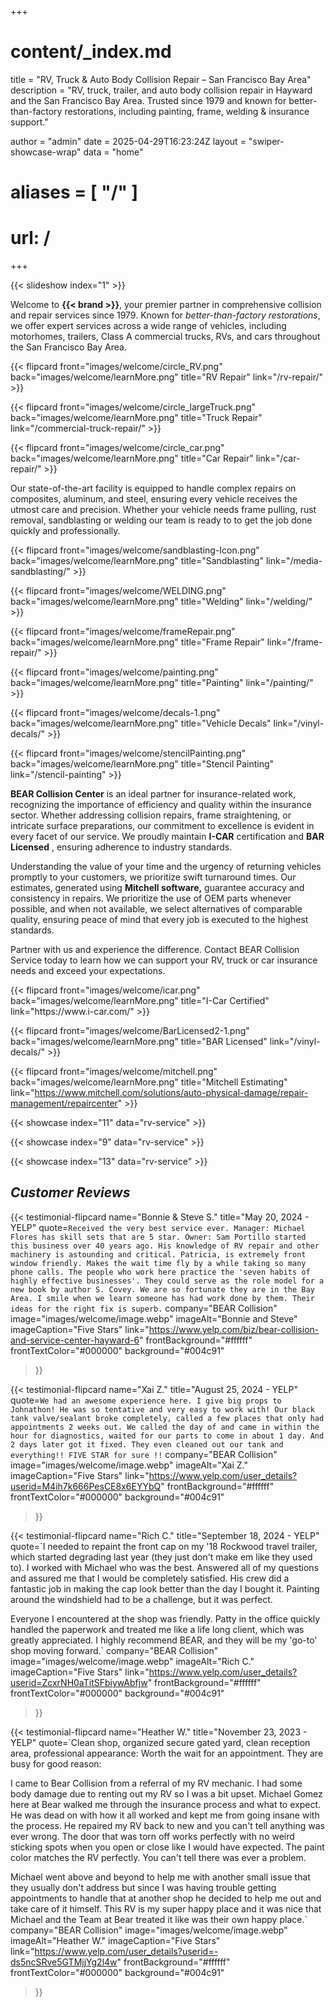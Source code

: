 +++
# content/_index.md
title = "RV, Truck & Auto Body Collision Repair – San Francisco Bay Area"
description = "RV, truck, trailer, and auto body collision repair in Hayward and the San Francisco Bay Area. Trusted since 1979 and known for better-than-factory restorations, including painting, frame, welding & insurance support."

author = "admin"
date = 2025-04-29T16:23:24Z
layout = "swiper-showcase-wrap"
data = "home"
# aliases  = [ "/" ]
# url: /
+++

{{< slideshow index="1" >}}

Welcome to **{{< brand >}}**, your premier partner in comprehensive
collision and repair services since 1979. Known for *better-than-factory restorations*, 
we offer expert services across a wide range of vehicles, including motorhomes, 
trailers, Class A commercial trucks, RVs, and cars throughout the San Francisco Bay Area.


<div class="flipcard-grid">
  {{< flipcard front="images/welcome/circle_RV.png" back="images/welcome/learnMore.png" title="RV Repair" link="/rv-repair/" >}}

  {{< flipcard front="images/welcome/circle_largeTruck.png" back="images/welcome/learnMore.png" title="Truck Repair" link="/commercial-truck-repair/" >}}

  {{< flipcard front="images/welcome/circle_car.png" back="images/welcome/learnMore.png" title="Car Repair" link="/car-repair/" >}}
</div>


Our state-of-the-art facility is equipped to handle complex repairs on
composites, aluminum, and steel, ensuring every vehicle receives the utmost
care and precision. Whether your vehicle needs frame pulling, rust removal,
sandblasting or welding our team is ready to to get the job done quickly and
professionally.

<div class="flipcard-grid">
  {{< flipcard front="images/welcome/sandblasting-Icon.png" back="images/welcome/learnMore.png" title="Sandblasting" link="/media-sandblasting/" >}}

  {{< flipcard front="images/welcome/WELDING.png" back="images/welcome/learnMore.png" title="Welding" link="/welding/" >}}

  {{< flipcard front="images/welcome/frameRepair.png" back="images/welcome/learnMore.png" title="Frame Repair" link="/frame-repair/" >}}

  {{< flipcard front="images/welcome/painting.png" back="images/welcome/learnMore.png" title="Painting" link="/painting/" >}}

  {{< flipcard front="images/welcome/decals-1.png" back="images/welcome/learnMore.png" title="Vehicle Decals" link="/vinyl-decals/" >}}

  {{< flipcard front="images/welcome/stencilPainting.png" back="images/welcome/learnMore.png" title="Stencil Painting" link="/stencil-painting" >}}
</div> 


**BEAR Collision Center** is an ideal partner for insurance-related work,
recognizing the importance of efficiency and quality within the insurance
sector. Whether addressing collision repairs, frame straightening, or
intricate surface preparations, our commitment to excellence is evident in
every facet of our service. We proudly maintain **I-CAR** certification and
**BAR Licensed** , ensuring adherence to industry standards.

Understanding the value of your time and the urgency of returning vehicles
promptly to your customers, we prioritize swift turnaround times. Our
estimates, generated using **Mitchell software,** guarantee accuracy and
consistency in repairs. We prioritize the use of OEM parts whenever possible,
and when not available, we select alternatives of comparable quality, ensuring
peace of mind that every job is executed to the highest standards.

Partner with us and experience the difference. Contact BEAR Collision Service
today to learn how we can support your RV, truck or car insurance needs and
exceed your expectations.

<div class="flipcard-grid">
  {{< flipcard front="images/welcome/icar.png" back="images/welcome/learnMore.png" title="I-Car Certified" link="https://www.i-car.com/" >}}

  {{< flipcard front="images/welcome/BarLicensed2-1.png" back="images/welcome/learnMore.png" title="BAR Licensed" link="/vinyl-decals/" >}}

  {{< flipcard front="images/welcome/mitchell.png" back="images/welcome/learnMore.png" title="Mitchell Estimating" link="https://www.mitchell.com/solutions/auto-physical-damage/repair-management/repaircenter" >}}
</div>


{{< showcase index="11" data="rv-service" >}}

{{< showcase index="9" data="rv-service" >}}

{{< showcase index="13" data="rv-service" >}}


## **_Customer Reviews_**


{{< testimonial-flipcard
  name="Bonnie & Steve S."
  title="May 20, 2024 - YELP"
  quote=`Received the very best service ever. Manager: Michael Flores has skill sets that are 5 star. Owner: Sam Portillo started this business over 40 years ago.
  His knowledge of RV repair and other machinery is astounding and critical.
  Patricia, is extremely front window friendly. Makes the wait time fly by a
  while taking so many phone calls. The people who work here practice the 'seven
  habits of highly effective businesses'. They could serve as the role model for
  a new book by author S. Covey. We are so fortunate they are in the Bay Area. I
  smile when we learn someone has had work done by them. Their ideas for the
  right fix is superb.`
  company="BEAR Collision"
  image="images/welcome/image.webp"
  imageAlt="Bonnie and Steve"
  imageCaption="Five Stars"
  link="https://www.yelp.com/biz/bear-collision-and-service-center-hayward-6"
  frontBackground="#ffffff"
  frontTextColor="#000000"
  background="#004c91"
>}}


{{< testimonial-flipcard
  name="Xai Z."
  title="August 25, 2024 - YELP"
  quote=`We had an awesome experience here. I give big props to Johnathon! He was so tentative and very easy to work with! Our black tank valve/sealant broke completely, called a few places that only had appointments 2 weeks out. We called the day of and came in within the hour for diagnostics, waited for our parts to come in about 1 day. And 2 days later got it fixed. They even cleaned out our tank and everything!!
FIVE STAR for sure !!`
  company="BEAR Collision"
  image="images/welcome/image.webp"
  imageAlt="Xai Z."
  imageCaption="Five Stars"
  link="https://www.yelp.com/user_details?userid=M4ih7k666PesCE8x6EYYbQ"
  frontBackground="#ffffff"
  frontTextColor="#000000"
  background="#004c91"
>}}


{{< testimonial-flipcard
  name="Rich C."
  title="September 18, 2024 - YELP"
  quote=`I needed to repaint the front cap on my '18 Rockwood travel trailer, which
started degrading last year (they just don't make em like they used to). I
worked with Michael who was the best. Answered all of my questions and assured
me that I would be completely satisfied. His crew did a fantastic job in
making the cap look better than the day I bought it. Painting around the
windshield had to be a challenge, but it was perfect.

Everyone I encountered at the shop was friendly. Patty in the office quickly
handled the paperwork and treated me like a life long client, which was
greatly appreciated. I highly recommend BEAR, and they will be my 'go-to' shop
moving forward.`
  company="BEAR Collision"
  image="images/welcome/image.webp"
  imageAlt="Rich C."
  imageCaption="Five Stars"
  link="https://www.yelp.com/user_details?userid=ZcxrNH0aTitSFbiywAbfjw"
  frontBackground="#ffffff"
  frontTextColor="#000000"
  background="#004c91"
>}}


{{< testimonial-flipcard
  name="Heather W."
  title="November 23, 2023 - YELP"
  quote=`Clean shop, organized secure gated yard, clean reception area, professional appearance: Worth the wait for an appointment. They are busy for good reason:

I came to Bear Collision from a referral of my RV mechanic. I had some body damage due to renting out my RV so I was a bit upset. Michael Gomez here at Bear walked me through the insurance process and what to expect. He was dead on with how it all worked and kept me from going insane with the process. He repaired my RV back to new and you can't tell anything was ever wrong. The door that was torn off works perfectly with no weird sticking spots when you open or close like I would have expected. The paint color matches the RV perfectly. You can't tell there was ever a problem.

Michael went above and beyond to help me with another small issue that they usually don't address but since I was having trouble getting appointments to handle that at another shop he decided to help me out and take care of it himself. This RV is my super happy place and it was nice that Michael and the Team at Bear treated it like was their own happy place.`
  company="BEAR Collision"
  image="images/welcome/image.webp"
  imageAlt="Heather W."
  imageCaption="Five Stars"
  link="https://www.yelp.com/user_details?userid=-ds5ncSRve5GTMjjYg2l4w"
  frontBackground="#ffffff"
  frontTextColor="#000000"
  background="#004c91"
>}}
